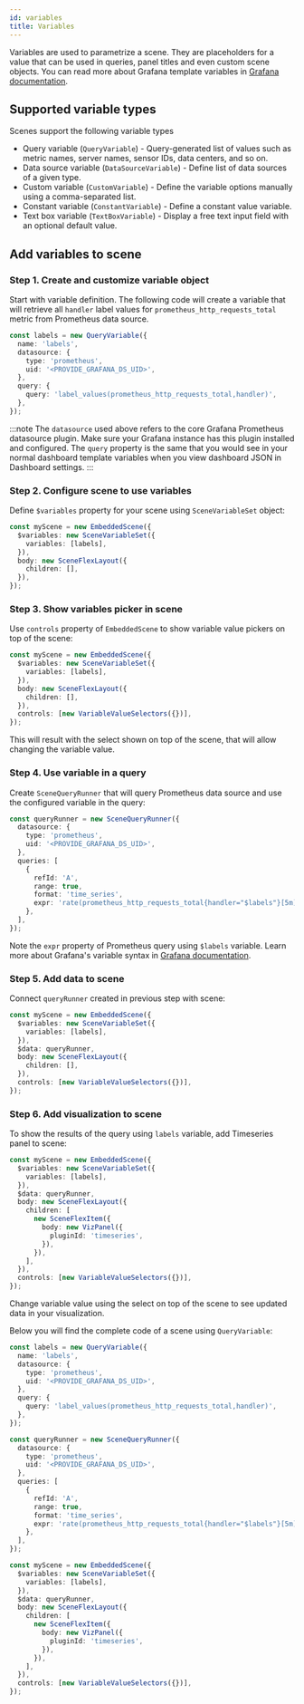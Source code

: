 ```yaml
---
id: variables
title: Variables
---
```


Variables are used to parametrize a scene. They are placeholders for a value that can be used in queries, panel titles and even custom scene objects. You can read more about Grafana template variables in [Grafana documentation](https://grafana.com/docs/grafana/latest/dashboards/variables/).

## Supported variable types

Scenes support the following variable types

- Query variable (`QueryVariable`) - Query-generated list of values such as metric names, server names, sensor IDs, data centers, and so on.
- Data source variable (`DataSourceVariable`) - Define list of data sources of a given type.
- Custom variable (`CustomVariable`) - Define the variable options manually using a comma-separated list.
- Constant variable (`ConstantVariable`) - Define a constant value variable.
- Text box variable (`TextBoxVariable`) - Display a free text input field with an optional default value.

## Add variables to scene

### Step 1. Create and customize variable object

Start with variable definition. The following code will create a variable that will retrieve all `handler` label values for `prometheus_http_requests_total` metric from Prometheus data source.

```ts
const labels = new QueryVariable({
  name: 'labels',
  datasource: {
    type: 'prometheus',
    uid: '<PROVIDE_GRAFANA_DS_UID>',
  },
  query: {
    query: 'label_values(prometheus_http_requests_total,handler)',
  },
});
```

:::note
The `datasource` used above refers to the core Grafana Prometheus datasource plugin. Make sure your Grafana instance has this plugin installed and configured. The `query` property is the same that you would see
in your normal dashboard template variables when you view dashboard JSON in Dashboard settings.
:::

### Step 2. Configure scene to use variables

Define `$variables` property for your scene using `SceneVariableSet` object:

```ts
const myScene = new EmbeddedScene({
  $variables: new SceneVariableSet({
    variables: [labels],
  }),
  body: new SceneFlexLayout({
    children: [],
  }),
});
```

### Step 3. Show variables picker in scene

Use `controls` property of `EmbeddedScene` to show variable value pickers on top of the scene:

```ts
const myScene = new EmbeddedScene({
  $variables: new SceneVariableSet({
    variables: [labels],
  }),
  body: new SceneFlexLayout({
    children: [],
  }),
  controls: [new VariableValueSelectors({})],
});
```

This will result with the select shown on top of the scene, that will allow changing the variable value.

### Step 4. Use variable in a query

Create `SceneQueryRunner` that will query Prometheus data source and use the configured variable in the query:

```ts
const queryRunner = new SceneQueryRunner({
  datasource: {
    type: 'prometheus',
    uid: '<PROVIDE_GRAFANA_DS_UID>',
  },
  queries: [
    {
      refId: 'A',
      range: true,
      format: 'time_series',
      expr: 'rate(prometheus_http_requests_total{handler="$labels"}[5m])',
    },
  ],
});
```

Note the `expr` property of Prometheus query using `$labels` variable. Learn more about Grafana's variable syntax in [Grafana documentation](https://grafana.com/docs/grafana/latest/dashboards/variables/variable-syntax/).

### Step 5. Add data to scene

Connect `queryRunner` created in previous step with scene:

```ts
const myScene = new EmbeddedScene({
  $variables: new SceneVariableSet({
    variables: [labels],
  }),
  $data: queryRunner,
  body: new SceneFlexLayout({
    children: [],
  }),
  controls: [new VariableValueSelectors({})],
});
```

### Step 6. Add visualization to scene

To show the results of the query using `labels` variable, add Timeseries panel to scene:

```ts
const myScene = new EmbeddedScene({
  $variables: new SceneVariableSet({
    variables: [labels],
  }),
  $data: queryRunner,
  body: new SceneFlexLayout({
    children: [
      new SceneFlexItem({
        body: new VizPanel({
          pluginId: 'timeseries',
        }),
      }),
    ],
  }),
  controls: [new VariableValueSelectors({})],
});
```

Change variable value using the select on top of the scene to see updated data in your visualization.

Below you will find the complete code of a scene using `QueryVariable`:

```ts
const labels = new QueryVariable({
  name: 'labels',
  datasource: {
    type: 'prometheus',
    uid: '<PROVIDE_GRAFANA_DS_UID>',
  },
  query: {
    query: 'label_values(prometheus_http_requests_total,handler)',
  },
});

const queryRunner = new SceneQueryRunner({
  datasource: {
    type: 'prometheus',
    uid: '<PROVIDE_GRAFANA_DS_UID>',
  },
  queries: [
    {
      refId: 'A',
      range: true,
      format: 'time_series',
      expr: 'rate(prometheus_http_requests_total{handler="$labels"}[5m])',
    },
  ],
});

const myScene = new EmbeddedScene({
  $variables: new SceneVariableSet({
    variables: [labels],
  }),
  $data: queryRunner,
  body: new SceneFlexLayout({
    children: [
      new SceneFlexItem({
        body: new VizPanel({
          pluginId: 'timeseries',
        }),
      }),
    ],
  }),
  controls: [new VariableValueSelectors({})],
});
```
